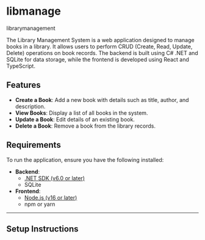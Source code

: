# libmanage
librarymanagement

The Library Management System is a web application designed to manage books in a library. It allows users to perform CRUD (Create, Read, Update, Delete) operations on book records. The backend is built using C# .NET and SQLite for data storage, while the frontend is developed using React and TypeScript.

## Features

- **Create a Book**: Add a new book with details such as title, author, and description.
- **View Books**: Display a list of all books in the system.
- **Update a Book**: Edit details of an existing book.
- **Delete a Book**: Remove a book from the library records.

## Requirements

To run the application, ensure you have the following installed:

- **Backend**:
  - [.NET SDK (v6.0 or later)](https://dotnet.microsoft.com/download/dotnet)
  - SQLite
- **Frontend**:
  - [Node.js (v16 or later)](https://nodejs.org/)
  - npm or yarn

---

## Setup Instructions

